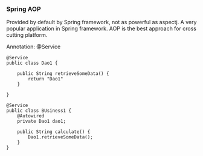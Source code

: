 ### Spring AOP

Provided by default by Spring framework, not as powerful as aspectj. A very popular application in Spring framework.
AOP is the best approach for cross cutting platform. 

Annotation: @Service

```
@Service
public class Dao1 {
    
    public String retrieveSomeData() {
        return "Dao1"
    }
    
}
```

```
@Service
public class BUsiness1 {
    @Autowired
    private Dao1 dao1;
    
    public String calculate() {
        Dao1.retrieveSomeData();
    }
}
```

